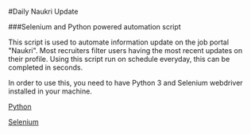 #Daily Naukri Update

###Selenium and Python powered automation script

This script is used to automate information update on the job portal "Naukri". Most recruiters filter users having the most recent updates on their profile. Using this script run on schedule everyday, this can be completed in seconds.

In order to use this, you need to have Python 3 and Selenium webdriver installed in your machine.

[Python](https://www.python.org/downloads/)

[Selenium](http://seleniumhq.org/download/)
